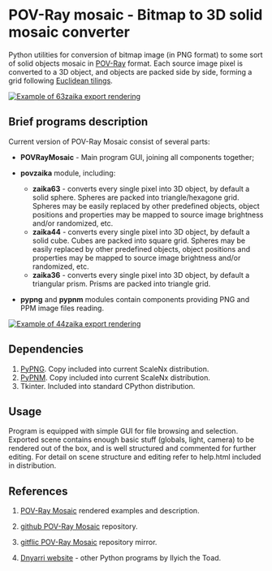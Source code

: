 # POV-Ray mosaic - Bitmap to 3D solid mosaic converter

Python utilities for conversion of bitmap image (in PNG format) to some sort of solid objects mosaic in [POV-Ray](https://www.povray.org/) format. Each source image pixel is converted to a 3D object, and objects are packed side by side, forming a grid following [Euclidean tilings](https://en.wikipedia.org/wiki/List_of_regular_polytopes#Euclidean_tilings).

[![Example of 63zaika export rendering](https://dnyarri.github.io/3z/301.png)](https://dnyarri.github.io/pov3zaika.html)

## Brief programs description

Current version of POV-Ray Mosaic consist of several parts:

- **POVRayMosaic** - Main program GUI, joining all components together;

- **povzaika** module, including:

  - **zaika63** - converts every single pixel into 3D object, by default a solid sphere. Spheres are packed into triangle/hexagone grid. Spheres may be easily replaced by other predefined objects, object positions and properties may be mapped to source image brightness and/or randomized, etc.
  - **zaika44** - converts every single pixel into 3D object, by default a solid cube. Cubes are packed into square grid. Spheres may be easily replaced by other predefined objects, object positions and properties may be mapped to source image brightness and/or randomized, etc.
  - **zaika36** - converts every single pixel into 3D object, by default a triangular prism. Prisms are packed into triangle grid.

- **pypng** and **pypnm** modules contain components providing PNG and PPM image files reading.

[![Example of 44zaika export rendering](https://dnyarri.github.io/4z/406.png)](https://dnyarri.github.io/pov4zaika.html)

## Dependencies

1. [PyPNG](https://gitlab.com/drj11/pypng). Copy included into current ScaleNx distribution.
2. [PyPNM](https://pypi.org/project/PyPNM/). Copy included into current ScaleNx distribution.
3. Tkinter. Included into standard CPython distribution.

## Usage

Program is equipped with simple GUI for file browsing and selection. Exported scene contains enough basic stuff (globals, light, camera) to be rendered out of the box, and is well structured and commented for further editing. For detail on scene structure and editing refer to help.html included in distribution.

## References

1. [POV-Ray Mosaic](https://dnyarri.github.io/povzaika.html) rendered examples and description.

2. [github POV-Ray Mosaic](https://github.com/Dnyarri/POVmosaic) repository.

3. [gitflic POV-Ray Mosaic](https://gitflic.ru/project/dnyarri/povmosaic) repository mirror.

4. [Dnyarri website](https://dnyarri.github.io/) - other Python programs by Ilyich the Toad.
